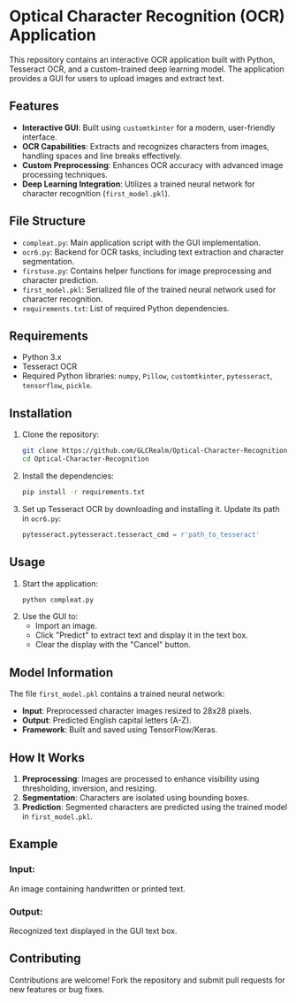 
# Optical Character Recognition (OCR) Application

This repository contains an interactive OCR application built with Python, Tesseract OCR, and a custom-trained deep learning model. The application provides a GUI for users to upload images and extract text.

## Features
- **Interactive GUI**: Built using `customtkinter` for a modern, user-friendly interface.
- **OCR Capabilities**: Extracts and recognizes characters from images, handling spaces and line breaks effectively.
- **Custom Preprocessing**: Enhances OCR accuracy with advanced image processing techniques.
- **Deep Learning Integration**: Utilizes a trained neural network for character recognition (`first_model.pkl`).

## File Structure
- `compleat.py`: Main application script with the GUI implementation.
- `ocr6.py`: Backend for OCR tasks, including text extraction and character segmentation.
- `firstuse.py`: Contains helper functions for image preprocessing and character prediction.
- `first_model.pkl`: Serialized file of the trained neural network used for character recognition.
- `requirements.txt`: List of required Python dependencies.

## Requirements
- Python 3.x
- Tesseract OCR
- Required Python libraries: `numpy`, `Pillow`, `customtkinter`, `pytesseract`, `tensorflow`, `pickle`.

## Installation
1. Clone the repository:
   ```bash
   git clone https://github.com/GLCRealm/Optical-Character-Recognition.git
   cd Optical-Character-Recognition
   ```
2. Install the dependencies:
   ```bash
   pip install -r requirements.txt
   ```
3. Set up Tesseract OCR by downloading and installing it. Update its path in `ocr6.py`:
   ```python
   pytesseract.pytesseract.tesseract_cmd = r'path_to_tesseract'
   ```

## Usage
1. Start the application:
   ```bash
   python compleat.py
   ```
2. Use the GUI to:
   - Import an image.
   - Click "Predict" to extract text and display it in the text box.
   - Clear the display with the "Cancel" button.

## Model Information
The file `first_model.pkl` contains a trained neural network:
- **Input**: Preprocessed character images resized to 28x28 pixels.
- **Output**: Predicted English capital letters (A-Z).
- **Framework**: Built and saved using TensorFlow/Keras.

## How It Works
1. **Preprocessing**: Images are processed to enhance visibility using thresholding, inversion, and resizing.
2. **Segmentation**: Characters are isolated using bounding boxes.
3. **Prediction**: Segmented characters are predicted using the trained model in `first_model.pkl`.

## Example
### Input:
An image containing handwritten or printed text.

### Output:
Recognized text displayed in the GUI text box.

## Contributing
Contributions are welcome! Fork the repository and submit pull requests for new features or bug fixes.
